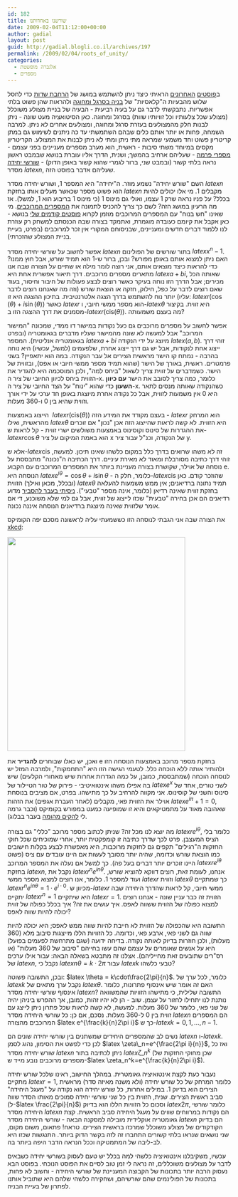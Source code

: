```yaml
---
id: 182
title: שורשנו באחדותנו
date: 2009-02-04T11:12:00+00:00
author: gadial
layout: post
guid: http://gadial.blogli.co.il/archives/197
permalink: /2009/02/04/roots_of_unity/
categories:
  - אלגברה מופשטת
  - מספרים
---
```

ב[פוסטים](http://www.gadial.net/?p=180) [האחרונים](http://www.gadial.net/?p=181) הראיתי כיצד ניתן להשתמש במושג של [הרחבת שדות](http://www.gadial.net/?p=177) כדי לחסל שלוש מהבעיות ה"קלאסיות" של [בניה בסרגל ומחוגה](http://www.gadial.net/?p=176) ולהראות שהן פשוט בלתי אפשריות. נתבקשתי לדבר גם על בעיה רביעית - הבעיה של בניית מצולע משוכלל (מצולע שכל צלעותיו וכל זוויותיו שוות) בסרגל ומחוגה. כאן הסיטואציה מעט שונה - ניתן לבנות חלק מהמצולעים בעזרת סרגל ומחוגה, ומצולעים אחרים לא ניתן. למרבה השמחה, פחות או יותר אותם כלים שבהם השתמשתי עד כה ניתנים לשימוש גם במתן קריטריון פשוט וחד משמעי שמראה מתי ניתן ומתי לא ניתן לבנות את המצולע. הקריטריון מקסים במיוחד משתי סיבות - ראשית, הוא מערב מספרים מעניינים בפני עצמם - [מספרי פרמה](http://he.wikipedia.org/wiki/%D7%9E%D7%A1%D7%A4%D7%A8_%D7%A4%D7%A8%D7%9E%D7%94) - שעליהם ארחיב בהמשך; ושנית, הדרך אליו עוברת בנושא שבמבט ראשון נראה בלתי קשור (ובמבט שני, ברור לגמרי שהוא קשור באופן הדוק) - [שורשי יחידה](http://he.wikipedia.org/wiki/%D7%A9%D7%95%D7%A8%D7%A9_%D7%99%D7%97%D7%99%D7%93%D7%94) מסדר $latex n$, שעליהם אדבר בפוסט הזה.

השם "שורש יחידה" נשמע מוזר. ה"יחידה" היא המספר 1, ושורש יחידה מסדר $latex n$ הוא פשוט מספר שכאשר מעלים אותו בחזקת $latex n$ מקבלים 1. מי אלו יכולים להיות בכלל? על פניו נראה שרק 1 עצמו, ואולי גם מינוס 1 (כי מינוס 1 בריבוע הוא 1, למשל). אז מה הרעיון במושג הזה? לשם כך צריך להכניס לתמונה את [המספרים המרוכבים](http://he.wikipedia.org/wiki/%D7%9E%D7%A1%D7%A4%D7%A8%D7%99%D7%9D_%D7%9E%D7%A8%D7%95%D7%9B%D7%91%D7%99%D7%9D). מי שאינו "חש בנוח" עם המספרים המרוכבים מוזמן לקרוא [פוסטים קודמים שלי](http://www.gadial.net/?p=31) בנושא - כאן אקבל את קיומם כעובדה מוגמרת, ואתמקד בצורה שבה הכנסתם למשחק רק עוזרת לנו ללמוד דברים חדשים ומעניינים, שבניסוחם המקורי אין זכר למרוכבים (בפרט, בעיית בניית המצולע שהזכרתי).

אפשר לחשוב על שורשי יחידה מסדר $latex n$ בתור שורשים של הפולינום $latex x^n-1$. האם ניתן למצוא אותם באופן מפורש? ובכן, ברור ש-1 הוא תמיד שורש, אבל חוץ ממנו? כדי להראות כיצד מוצאים אותם, אני רוצה לומר מילה או שתיים על הצורה שבה אנו מתארים מספרים מרוכבים. דרך תיאור אפשרית אחת היא $latex a+bi$, שאותה הכל מכירים; אבל הדרך הזו נוחה בעיקר כאשר רוצים לבצע פעולות של חיבור וחיסור, בעוד שאם רוצים לדבר על כפל, חילוק, חזקה או הוצאת שורש (וזה מה שאנחנו רוצים לדבר עליו) יותר נוח להשתמש בדרך הצגה אלטרנטיבית. בתיכון ההצגה היא זו: $latex r(\cos(\theta)+i\sin(\theta))$ כאשר $latex r$ הוא מספר ממשי חיובי, ו-$latex \theta$ היא זווית. בקיצור מסמנים את דרך ההצגה הזו ב-$latex r(\mbox{cis}(\theta))$. מה בעצם משמעותה?

אפשר לחשוב על מספרים מרוכבים גם כעל נקודות במישור דו ממדי, שמכונה "המישור המרוכב" אבל למעשה לא שונה מהמישור שעליו מדברים בגאומטריה (ובפרט בגאומטריה אנליטית). המספר $latex a+bi$ מיוצג על ידי הנקודה $latex (a,b)$. זוהי דרך ייצוג אחת לנקודות, אבל יש גם דרך ייצוג אחרת, שלפעמים (למשל, עכשיו) היא נוחה בהרבה - נמתח קו הישר מראשית הצירים אל עבר הנקודה. במה הוא יתאפיין? בשני פרמטרים. ראשית, באורך של הישר (שהוא תמיד מספר ממשי חיובי או אפס), ובזווית של הישר. כשמדברים על זווית צריך לשאול "ביחס למה", ולכן המוסכמה היא להגדיר את הזווית ביחס לכיוון החיובי של ציר ה-x. כלומר, כמה צריך לסובב את הישר **עם כיוון השעון** כדי שהוא "ינוח" על הצד החיובי של ציר ה-x. כשהנקודה שאותה מנסים לתאר היא 0 אין משמעות לזווית, אבל כל נקודה אחרת מיוצגת באופן חד ערכי על ידי אורך וזווית שהיא בין 0 ו-360 מעלות.

הייצוג באמצעות  $latex r(\mbox{cis}(\theta))$ בעצם מקודד את המידע הזה - $latex r$ הוא המרחק מהראשית, ואילו $latex \theta$ היא הזווית. לא קשה לראות שהייצוג הזה אכן "נכון" אם זוכרים את ההגדרות של סינוס וקוסינוס באמצעות משולשים ישרי זווית - קל לראות ש-$latex r\cos\theta$ הוא באמת המיקום על ציר x של הנקודה, וכנ"ל עבור ציר y.

אלא ש-$latex \mbox{cis}$ זה לא משהו שרואים בדרך כלל במקום כלשהו שאינו תיכון. למעשה, זוהי דרך כתיבה מסורבלת ומאוד לא מאירת עיניים. דרך הכתיבה ה"נכונה" מתבססת על נוסחה של אוילר, שקושרת בצורה מעניינת ביותר את המספרים המרוכבים עם הקבוע e. הנוסחה היא $latex e^{i\theta}=\cos\theta+i\sin\theta$ - כלומר, חלק ה-$latex \mbox{cis}$ שהוזכר קודם. כאן (ובכלל, מכאן ואילך) הזווית $latex \theta$ תמיד נתונה ברדיאנים; אין ממש משמעות להעלאה בחזקת זווית שאינה רדיאן (כלומר, אינה מספר "טבעי"). [ניסיתי בעבר להסביר](http://www.gadial.net/?p=102) מדוע רדיאנים הם אכן בחירה "טבעית" שכזו לייצוג של זווית, אבל גם למי שלא משוכנע, די אם אומר שלזווית שאינה מיוצגת ברדיאנים הנוסחה איננה נכונה.

את הצורה שבה אני הגבתי לנוסחה הזו כששמעתי עליה לראשונה מסכם יפה הקומיקס [xkcd](http://xkcd.com/):

<img src="http://imgs.xkcd.com/comics/e_to_the_pi_times_i.png" alt="" width="400" height="481" /> 

ואכן, יש כאלו שבוחרים **להגדיר** את e בחזקת מספר מרוכב באמצעות הנוסחה הזו ולהותיר אותה ללא הוכחה כלל. לטעמי הגישה הזו היא "התחמקות", ולמרבה המזל יש לנוסחה הוכחה (שמתבססת, כמובן, על כמה הגדרות אחרות שיש מאחורי הקלעים) שיש בה אפילו משהו אינטואיטיבי - פירוק של טור הטיילור של $latex e^x$ לשני טורים, אחד של סינוס והשני של קוסינוס. אני מקווה להרחיב על כך מתישהו. בפרט, אם מציבים בנוסחת אוילר את הזווית פאי, מקבלים (לאחר העברת אגפים) את הזהות $latex e^{i\pi}+1=0$, שאהובה מאוד על מתמטיקאים והיא זו שמופיעה כמעט במפורש בקומיקס (וכבר גרמה לי [להקים מהומה](http://www.gadial.net/?p=22) בעבר בבלוג).

מה יוצא לנו מכל זה? שניתן לכתוב מספר מרוכב "כללי" גם בצורה $latex re^{i\theta}$, כלומר בלי הציס המעצבן. פרט לכך שדרך כתיבה זו קומפקטית יותר, אחרי שמוכיחים שכל חוקי החזקות ה"רגילים" תקפים גם לחזקות מרוכבות, היא מאפשרת לבצע בקלות חישובים כמו הוצאת שורש וכדומה, שהיה יותר מסובך לעשות אם היינו עובדים עם ציס (פשוט היינו זוכרים יותר דברים בעל פה). כך למשל אם נעלה את המספר המרוכב $latex re^{i\theta}$ בחזקת $latex n$, נקבל את $latex r^ne^{in\theta}$. אנחנו, לעומת זאת, רוצים דווקא להוציא שורש, ועוד למספר 1. כלומר, אנו רוצים למצוא מספר ממשי $latex r$ וזווית $latex \theta$ כך שמתקיים $latex r^ne^{in\theta}=1\cdot e^{i\cdot 0}$. מכיוון ש-$latex r$ ממשי חיובי, קל לראות שהדרך היחידה שבה יתקיים $latex r^n=1$ היא שיתקיים $latex r=1$. הזווית זה כבר עניין שונה - אנחנו רוצים למצוא כפולה של הזווית ששווה לאפס. איך עושים את זה? איך בכלל כפולה של זווית יכולה להיות שווה לאפס?

התשובה היא שהכפולה של הזווית לא חייבת להיות שווה ממש לאפס; היא יכולה להיות שווה גם לשני פאי, ארבע פאי, וכדומה. כל הזוויות הללו מייצגות סיבוב מלא (360 מעלות), ולכן חוזרות בדיוק לאותה נקודה. בדיחה ידועה (שגם מתרחשת לפעמים בפועל) היא על אנשים שאומרים על עצמם שהם עשו בחייהם "סיבוב של 360 מעלות" (או רס"רים שתובעים זאת מחייליהם). אצלנו זה מתבטא בשאלה הבאה: עבור אילו ערכים של $latex n$, נקבל כי $latex n\theta=k\cdot 2\pi$ עבור $latex k$ טבעי כלשהו?

ובכן, התשובה פשוטה: $latex \theta = k\cdot\frac{2\pi}{n}$. כלומר, לכל ערך של $latex k$ נקבל ערך מתאים של $latex \theta$. האם זה אומר שיש אינסוף פתרונות, כלומר אינסוף שורשי יחידה מסדר $latex n$? התשובה שלילית, כי מתישהו הזוויות שהמשוואה נותנת לנו יתחילו לחזור על עצמן. שוב - הן לא יהיו זהות, כמובן, אך ההפרש ביניהן יהיה של שני פאי, כלומר של 360 מעלות. למעשה, לא קשה לראות שכל פתרון ניתן לייצג עם זווית בין 0 ל-360 מעלות. נסכם, אם כן: כל שורשי היחידה מסדר $latex n$ הם המספרים המרוכבים מהצורה $latex e^{\frac{k}{n}2\pi i}$ כך ש-$latex k=0,1,\dots,n-1$.

נשים לב שהמספרים היחידים שמשתנים בין שורשי יחידה שונים הם $latex n$ ו-$latex k$. לכן כדי לפשט את הסימון, נהוג לסמן $latex \zeta\_n=e^{\frac{2\pi i}{n}}$, ואז כל שורש יחידה מסדר $latex n$ ניתן לכתיבה בתור $latex \zeta\_n^k$ (שכן מחוקי החזקות של מספרים מרוכבים נובע מייד ש-$latex \zeta_n^k=e^{\frac{k}{n}2\pi i}$).

נעבור כעת לקצת אינטואיציה גאומטרית. במהלך החישוב, ראינו שלכל שורש יחידה מתקיים $latex r=1$, כלומר המרחק של כל שורש יחידה (ולא משנה מאיזה סדר) מראשית הצירים הוא בדיוק 1. במילים אחרות, כל שורש יחידה הוא נקודה על "מעגל היחידה" סביב ראשית הצירים. שנית, הזווית בין כל שני שורשי יחידה סמוכים מאותו הסדר שווה (ל-$latex \frac{2\pi}{n}$) וסכום כל הזוויות הללו הוא בדיוק $latex 2\pi$, כלומר שורשי היחידה מסדר $latex n$ הם נקודות במרווחים שווים על מעגל היחידה סביב הראשית. קצת גאומטריה אוקלידית מובילה למסקנה הבאה - שורשי היחידה מסדר $latex n$ הם בדיוק הקודקודים של מצולע משוכלל שמרכזו בראשית הצירים. טראח! פתאום, משום מקום, שני נושאים שנראו בלתי קשורים התחברו זה לזה בקשר הדוק ביותר. התנגשות שכזו היא לב-ליבה של המתמטיקה וככל הנראה הדבר היפה ביותר בה.

עכשיו, משקיבלנו אינטואיציה כלשהי למה בכלל יש טעם לעסוק בשורשי יחידה כשבאים לדבר על מצולעים משוכללים, זה נראה לי זמן טוב לסיים את הפוסט הנוכחי. בפוסט הבא נעסוק הרבה יותר בתכונות של הקבוצה המעניינת של שורשי היחידה - וחשוב לא פחות, בתכונות של הפולינמים שהם שורשיהם, ושחקירה כלשהי שלהם היא שתוביל אותנו לפתרון של בעיית הבניה.